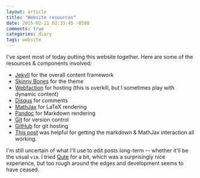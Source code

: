```yaml
---
layout: article
title: "Website resources"
date: 2015-02-21 02:33:45 -0500
comments: true
categories: diary
tags: website
---
```


I've spent most of today putting this website together. Here are some of the resources & components involved:

- [Jekyll](http://jekyllrb.com) for the overall content framework
- [Skinny Bones](https://mademistakes.com/work/jekyll-themes/) for the theme
- [Webfaction](https://www.webfaction.com) for hosting (this is overkill, but I sometimes play with dynamic content)
- [Disqus](https://disqus.com) for comments
- [MathJax](http://www.mathjax.org) for LaTeX rendering
- [Pandoc](http://johnmacfarlane.net/pandoc/) for Markdown rendering
- [Git](http://git-scm.com) for version control
- [GitHub](https://github.com) for git hosting
- [This post](http://drz.ac/2013/01/03/blogging-with-math/) was helpful for getting the markdown & MathJax interaction all working.

I'm still uncertain of what I'll use to edit posts long-term -- whether it'll be the usual `vim`. I tried [Qute](http://www.inkcode.net/qute) for a bit, which was a surprisingly nice experience, but too rough around the edges and development seems to have ceased.

